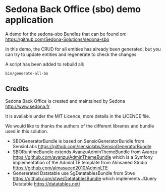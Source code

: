 Sedona Back Office (sbo) demo application
=========================================

A demo for the sedona-sbo Bundles that can be found on:
https://github.com/Sedona-Solutions/sedona-sbo

In this demo, the CRUD for all entities has already been generated,
but you can try to update entities and regenerate to check the changes.

A script has been added to rebuild all:
 ```
 bin/generate-all-bo
 ```

 Credits
 -------

 Sedona Back Office is created and maintained by Sedona
 http://www.sedona.fr

 It is available under the MIT Licence, more details in the LICENCE file.

 We would like to thanks the authors of the different libraries and bundle
 used in this solution.

 * SBOGeneratorBundle is based on SensioGeneratorBundle from SensioLabs
 https://github.com/sensiolabs/SensioGeneratorBundle
 * SBORuntimeBundle extends AvanzuAdminThemeBundle from Avanzu
 https://github.com/avanzu/AdminThemeBundle
 which is a Symfony implementation of the AdminLTE template from Almsaeed Studio
 https://github.com/almasaeed2010/AdminLTE
 * Genererated Datatable use SgDatatablesBundle from Stwe
 https://github.com/stwe/DatatablesBundle
 which implements JQuery Datatable
 https://datatables.net/

